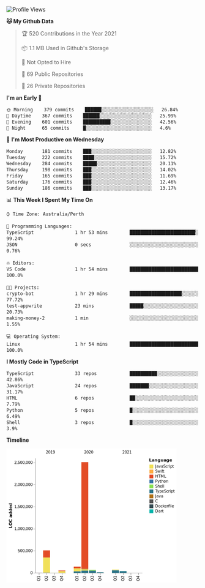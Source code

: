 <!--START_SECTION:waka-->
![Profile Views](http://img.shields.io/badge/Profile%20Views-0-blue)

**🐱 My Github Data** 

> 🏆 520 Contributions in the Year 2021
 > 
> 📦 1.1 MB Used in Github's Storage 
 > 
> 🚫 Not Opted to Hire
 > 
> 📜 69 Public Repositories 
 > 
> 🔑 26 Private Repositories  
 > 
**I'm an Early 🐤** 

```text
🌞 Morning    379 commits    ██████░░░░░░░░░░░░░░░░░░░   26.84% 
🌆 Daytime    367 commits    ██████░░░░░░░░░░░░░░░░░░░   25.99% 
🌃 Evening    601 commits    ██████████░░░░░░░░░░░░░░░   42.56% 
🌙 Night      65 commits     █░░░░░░░░░░░░░░░░░░░░░░░░   4.6%

```
📅 **I'm Most Productive on Wednesday** 

```text
Monday       181 commits    ███░░░░░░░░░░░░░░░░░░░░░░   12.82% 
Tuesday      222 commits    ████░░░░░░░░░░░░░░░░░░░░░   15.72% 
Wednesday    284 commits    █████░░░░░░░░░░░░░░░░░░░░   20.11% 
Thursday     198 commits    ███░░░░░░░░░░░░░░░░░░░░░░   14.02% 
Friday       165 commits    ███░░░░░░░░░░░░░░░░░░░░░░   11.69% 
Saturday     176 commits    ███░░░░░░░░░░░░░░░░░░░░░░   12.46% 
Sunday       186 commits    ███░░░░░░░░░░░░░░░░░░░░░░   13.17%

```


📊 **This Week I Spent My Time On** 

```text
⌚︎ Time Zone: Australia/Perth

💬 Programming Languages: 
TypeScript               1 hr 53 mins        ████████████████████████░   99.24% 
JSON                     0 secs              ░░░░░░░░░░░░░░░░░░░░░░░░░   0.76%

🔥 Editors: 
VS Code                  1 hr 54 mins        █████████████████████████   100.0%

🐱‍💻 Projects: 
crypto-bot               1 hr 29 mins        ███████████████████░░░░░░   77.72% 
test-appwrite            23 mins             █████░░░░░░░░░░░░░░░░░░░░   20.73% 
making-money-2           1 min               ░░░░░░░░░░░░░░░░░░░░░░░░░   1.55%

💻 Operating System: 
Linux                    1 hr 54 mins        █████████████████████████   100.0%

```

**I Mostly Code in TypeScript** 

```text
TypeScript               33 repos            ██████████░░░░░░░░░░░░░░░   42.86% 
JavaScript               24 repos            ███████░░░░░░░░░░░░░░░░░░   31.17% 
HTML                     6 repos             ██░░░░░░░░░░░░░░░░░░░░░░░   7.79% 
Python                   5 repos             █░░░░░░░░░░░░░░░░░░░░░░░░   6.49% 
Shell                    3 repos             █░░░░░░░░░░░░░░░░░░░░░░░░   3.9%

```


**Timeline**

![Chart not found](https://raw.githubusercontent.com/NWylynko/NWylynko/main/charts/bar_graph.png) 


<!--END_SECTION:waka-->
